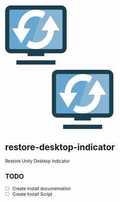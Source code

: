 ![Restore Desktop Indicator Logo](https://raw.githubusercontent.com/scaamanho/restore-desktop-indicator/master/logo.svg.png)
<br><center><img style="float: center;" src="https://raw.githubusercontent.com/scaamanho/restore-desktop-indicator/master/logo.svg.png"></center>
# restore-desktop-indicator
Restore Unity Desktop Indicator


## TODO
* [ ] Create Install documentation 
* [ ] Create Install Script
